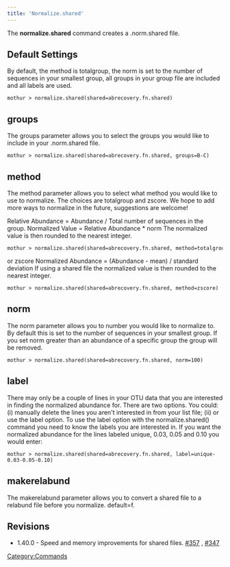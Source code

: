 ```yaml
---
title: 'Normalize.shared'
---
```

The **normalize.shared** command creates a .norm.shared file.


## Default Settings

By default, the method is totalgroup, the norm is set to the number of
sequences in your smallest group, all groups in your group file are
included and all labels are used.

    mothur > normalize.shared(shared=abrecovery.fn.shared)

## groups

The groups parameter allows you to select the groups you would like to
include in your .norm.shared file.

    mothur > normalize.shared(shared=abrecovery.fn.shared, groups=B-C)

## method

The method parameter allows you to select what method you would like to
use to normalize. The choices are totalgroup and zscore. We hope to add
more ways to normalize in the future, suggestions are welcome!

Relative Abundance = Abundance / Total number of sequences in the group.
Normalized Value = Relative Abundance \* norm The normalized value is
then rounded to the nearest integer.

    mothur > normalize.shared(shared=abrecovery.fn.shared, method=totalgroup)

or zscore Normalized Abundance = (Abundance - mean) / standard deviation
If using a shared file the normalized value is then rounded to the
nearest integer.

    mothur > normalize.shared(shared=abrecovery.fn.shared, method=zscore)

## norm

The norm parameter allows you to number you would like to normalize to.
By default this is set to the number of sequences in your smallest
group. If you set norm greater than an abundance of a specific group the
group will be removed.

    mothur > normalize.shared(shared=abrecovery.fn.shared, norm=100)

## label

There may only be a couple of lines in your OTU data that you are
interested in finding the normalized abundance for. There are two
options. You could: (i) manually delete the lines you aren\'t interested
in from your list file; (ii) or use the label option. To use the label
option with the normalize.shared() command you need to know the labels
you are interested in. If you want the normalized abundance for the
lines labeled unique, 0.03, 0.05 and 0.10 you would enter:

    mothur > normalize.shared(shared=abrecovery.fn.shared, label=unique-0.03-0.05-0.10)

## makerelabund

The makerelabund parameter allows you to convert a shared file to a
relabund file before you normalize. default=f.

## Revisions

-   1.40.0 - Speed and memory improvements for shared files.
    [\#357](https://github.com/mothur/mothur/issues/357) ,
    [\#347](https://github.com/mothur/mothur/issues/347)

[Category:Commands](Category:Commands)
